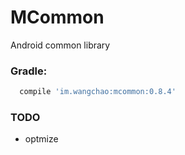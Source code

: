 # MCommon
Android common library
### Gradle:
```gradle
  compile 'im.wangchao:mcommon:0.8.4'
```
### TODO
- optmize
